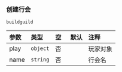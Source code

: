 ### 创建行会
`buildguild`

| 参数 | 类型     | 空   | 默认 | 注释     |
| :--- | :------- | :--- | :--- | :------- |
| play | `object` | 否   |      | 玩家对象 |
| name | `string` | 否   |      | 行会名   |

